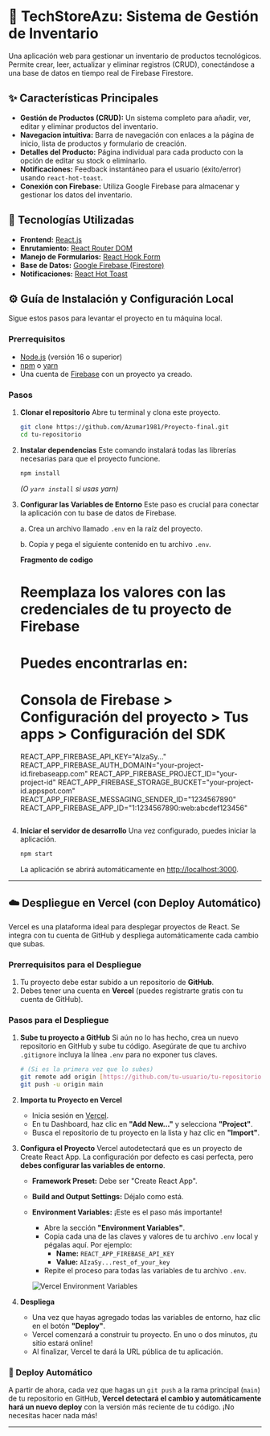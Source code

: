 # 🚀 TechStoreAzu: Sistema de Gestión de Inventario

Una aplicación web para gestionar un inventario de productos tecnológicos. Permite crear, leer, actualizar y eliminar registros (CRUD), conectándose a una base de datos en tiempo real de Firebase Firestore.

## ✨ Características Principales

- **Gestión de Productos (CRUD):** Un sistema completo para añadir, ver, editar y eliminar productos del inventario.
- **Navegacion intuitiva:** Barra de navegación con enlaces a la página de inicio, lista de productos y formulario de creación.
- **Detalles del Producto:** Página individual para cada producto con la opción de editar su stock o eliminarlo.
- **Notificaciones:** Feedback instantáneo para el usuario (éxito/error) usando `react-hot-toast`.
- **Conexión con Firebase:** Utiliza Google Firebase para almacenar y gestionar los datos del inventario.

## 🔧 Tecnologías Utilizadas

- **Frontend:** [React.js](https://reactjs.org/)
- **Enrutamiento:** [React Router DOM](https://reactrouter.com/)
- **Manejo de Formularios:** [React Hook Form](https://react-hook-form.com/)
- **Base de Datos:** [Google Firebase (Firestore)](https://firebase.google.com/)
- **Notificaciones:** [React Hot Toast](https://react-hot-toast.com/)

## ⚙️ Guía de Instalación y Configuración Local

Sigue estos pasos para levantar el proyecto en tu máquina local.

### Prerrequisitos

- [Node.js](https://nodejs.org/) (versión 16 o superior)
- [npm](https://www.npmjs.com/) o [yarn](https://yarnpkg.com/)
- Una cuenta de [Firebase](https://firebase.google.com/) con un proyecto ya creado.

### Pasos

1.  **Clonar el repositorio**
    Abre tu terminal y clona este proyecto.

    ```bash
    git clone https://github.com/Azumar1981/Proyecto-final.git
    cd tu-repositorio
    ```

2.  **Instalar dependencias**
    Este comando instalará todas las librerías necesarias para que el proyecto funcione.

    ```bash
    npm install
    ```
    *(O `yarn install` si usas yarn)*

3.  **Configurar las Variables de Entorno**
    Este paso es crucial para conectar la aplicación con tu base de datos de Firebase.

    a. Crea un archivo llamado `.env` en la raíz del proyecto.

    b. Copia y pega el siguiente contenido en tu archivo `.env`.

    **Fragmento de codigo**

    # Reemplaza los valores con las credenciales de tu proyecto de Firebase
    # Puedes encontrarlas en:
    # Consola de Firebase > Configuración del proyecto > Tus apps > Configuración del SDK

    REACT_APP_FIREBASE_API_KEY="AIzaSy..."
    REACT_APP_FIREBASE_AUTH_DOMAIN="your-project-id.firebaseapp.com"
    REACT_APP_FIREBASE_PROJECT_ID="your-project-id"
    REACT_APP_FIREBASE_STORAGE_BUCKET="your-project-id.appspot.com"
    REACT_APP_FIREBASE_MESSAGING_SENDER_ID="1234567890"
    REACT_APP_FIREBASE_APP_ID="1:1234567890:web:abcdef123456"
    ```

4.  **Iniciar el servidor de desarrollo**
    Una vez configurado, puedes iniciar la aplicación.

    ```bash
    npm start
    ```
    La aplicación se abrirá automáticamente en [http://localhost:3000](http://localhost:3000).

---

## ☁️ Despliegue en Vercel (con Deploy Automático)

Vercel es una plataforma ideal para desplegar proyectos de React. Se integra con tu cuenta de GitHub y despliega automáticamente cada cambio que subas.

### Prerrequisitos para el Despliegue

1.  Tu proyecto debe estar subido a un repositorio de **GitHub**.
2.  Debes tener una cuenta en **Vercel** (puedes registrarte gratis con tu cuenta de GitHub).

### Pasos para el Despliegue

1.  **Sube tu proyecto a GitHub**
    Si aún no lo has hecho, crea un nuevo repositorio en GitHub y sube tu código. Asegúrate de que tu archivo `.gitignore` incluya la línea `.env` para no exponer tus claves.

    ```bash
    # (Si es la primera vez que lo subes)
    git remote add origin [https://github.com/tu-usuario/tu-repositorio.git](https://github.com/tu-usuario/tu-repositorio.git)
    git push -u origin main
    ```

2.  **Importa tu Proyecto en Vercel**
    - Inicia sesión en [Vercel](https://vercel.com/).
    - En tu Dashboard, haz clic en **"Add New..."** y selecciona **"Project"**.
    - Busca el repositorio de tu proyecto en la lista y haz clic en **"Import"**.

3.  **Configura el Proyecto**
    Vercel autodetectará que es un proyecto de Create React App. La configuración por defecto es casi perfecta, pero **debes configurar las variables de entorno**.

    - **Framework Preset:** Debe ser "Create React App".
    - **Build and Output Settings:** Déjalo como está.
    - **Environment Variables:** ¡Este es el paso más importante!
        - Abre la sección **"Environment Variables"**.
        - Copia cada una de las claves y valores de tu archivo `.env` local y pégalas aquí. Por ejemplo:
            - **Name:** `REACT_APP_FIREBASE_API_KEY`
            - **Value:** `AIzaSy...rest_of_your_key`
        - Repite el proceso para todas las variables de tu archivo `.env`.

        ![Vercel Environment Variables](https://i.imgur.com/KqT8n6S.png)

4.  **Despliega**
    - Una vez que hayas agregado todas las variables de entorno, haz clic en el botón **"Deploy"**.
    - Vercel comenzará a construir tu proyecto. En uno o dos minutos, ¡tu sitio estará online!
    - Al finalizar, Vercel te dará la URL pública de tu aplicación.

### 🚀 Deploy Automático

A partir de ahora, cada vez que hagas un `git push` a la rama principal (`main`) de tu repositorio en GitHub, **Vercel detectará el cambio y automáticamente hará un nuevo deploy** con la versión más reciente de tu código. ¡No necesitas hacer nada más!

---
